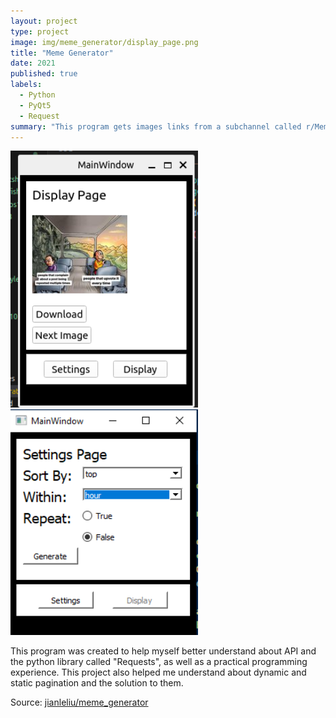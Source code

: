 ```yaml
---
layout: project
type: project
image: img/meme_generator/display_page.png
title: "Meme Generator"
date: 2021
published: true
labels:
  - Python
  - PyQt5
  - Request
summary: "This program gets images links from a subchannel called r/Meme in a social media site called "reddit" then display them in the display page."
---  
```



<div class="text-center p-4">
  <img width="300px" src="../img/meme_generator/display_page.png" >
  <img width="300px" src="../img/meme_generator/setting_page.png" >
</div>

This program was created to help myself better understand about API and the python library called "Requests", as well as a practical programming experience. This project also helped me understand about dynamic and static pagination and the solution to them.  


Source: <a href="https://github.com/jianleliu/MemeGenerator/tree/main"><i class="large-github icon "></i>jianleliu/meme_generator</a>
